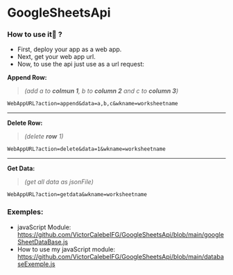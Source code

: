 # GoogleSheetsApi


### How to use it🧐 ?

- First, deploy your app as a web app.
- Next, get your web app url.
- Now, to use the api just use as a url request:

**Append Row:**
> _(add a to **colmun 1**, b to **column 2** and c to **column 3**)_

`WebAppURL?action=append&data=a,b,c&wkname=worksheetname` 


----

**Delete Row:**
> _(delete **row** 1)_

`WebAppURL?action=delete&data=1&wkname=worksheetname` 

---

**Get Data:**
> _(get all data as jsonFile)_

`WebAppURL?action=getdata&wkname=worksheetname` 


### Exemples:
- javaScript Module: https://github.com/VictorCalebeIFG/GoogleSheetsApi/blob/main/googleSheetDataBase.js
- How to use my javaScript module: https://github.com/VictorCalebeIFG/GoogleSheetsApi/blob/main/databaseExemple.js
